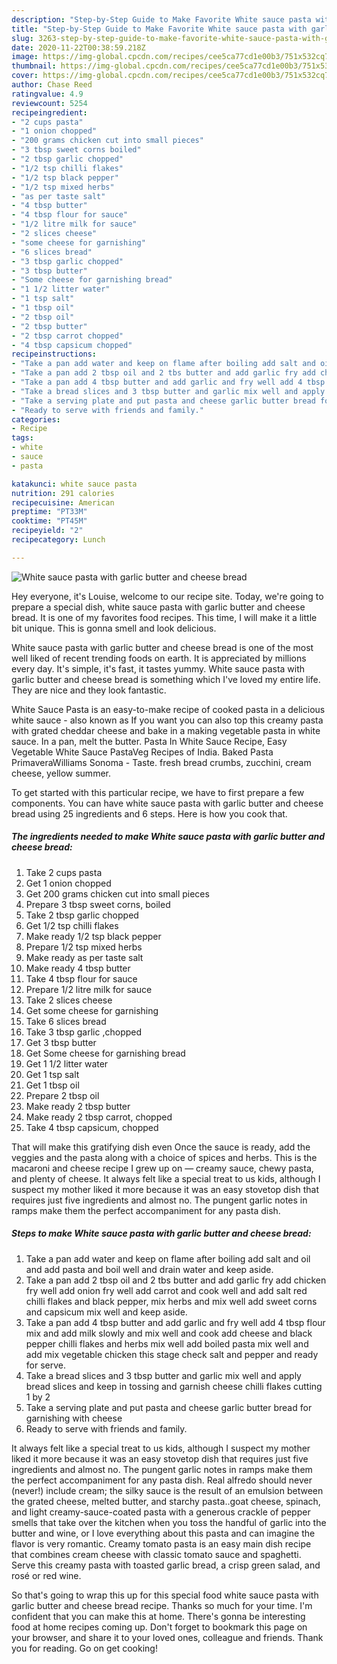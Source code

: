 ```yaml
---
description: "Step-by-Step Guide to Make Favorite White sauce pasta with garlic butter and cheese bread"
title: "Step-by-Step Guide to Make Favorite White sauce pasta with garlic butter and cheese bread"
slug: 3263-step-by-step-guide-to-make-favorite-white-sauce-pasta-with-garlic-butter-and-cheese-bread
date: 2020-11-22T00:38:59.218Z
image: https://img-global.cpcdn.com/recipes/cee5ca77cd1e00b3/751x532cq70/white-sauce-pasta-with-garlic-butter-and-cheese-bread-recipe-main-photo.jpg
thumbnail: https://img-global.cpcdn.com/recipes/cee5ca77cd1e00b3/751x532cq70/white-sauce-pasta-with-garlic-butter-and-cheese-bread-recipe-main-photo.jpg
cover: https://img-global.cpcdn.com/recipes/cee5ca77cd1e00b3/751x532cq70/white-sauce-pasta-with-garlic-butter-and-cheese-bread-recipe-main-photo.jpg
author: Chase Reed
ratingvalue: 4.9
reviewcount: 5254
recipeingredient:
- "2 cups pasta"
- "1 onion chopped"
- "200 grams chicken cut into small pieces"
- "3 tbsp sweet corns boiled"
- "2 tbsp garlic chopped"
- "1/2 tsp chilli flakes"
- "1/2 tsp black pepper"
- "1/2 tsp mixed herbs"
- "as per taste salt"
- "4 tbsp butter"
- "4 tbsp flour for sauce"
- "1/2 litre milk for sauce"
- "2 slices cheese"
- "some cheese for garnishing"
- "6 slices bread"
- "3 tbsp garlic chopped"
- "3 tbsp butter"
- "Some cheese for garnishing bread"
- "1 1/2 litter water"
- "1 tsp salt"
- "1 tbsp oil"
- "2 tbsp oil"
- "2 tbsp butter"
- "2 tbsp carrot chopped"
- "4 tbsp capsicum chopped"
recipeinstructions:
- "Take a pan add water and keep on flame after boiling add salt and oil and add pasta and boil well and drain water and keep aside."
- "Take a pan add 2 tbsp oil and 2 tbs butter and add garlic fry add chicken fry well add onion fry well add carrot and cook well and add salt red chilli flakes and black pepper, mix herbs and mix well add sweet corns and capsicum mix well and keep aside."
- "Take a pan add 4 tbsp butter and add garlic and fry well add 4 tbsp flour mix and add milk slowly and mix well and cook add cheese and black pepper chilli flakes and herbs mix well add boiled pasta mix well and add mix vegetable chicken this stage check salt and pepper and ready for serve."
- "Take a bread slices and 3 tbsp butter and garlic mix well and apply bread slices and keep in tossing and garnish cheese chilli flakes cutting 1 by 2"
- "Take a serving plate and put pasta and cheese garlic butter bread for garnishing with cheese"
- "Ready to serve with friends and family."
categories:
- Recipe
tags:
- white
- sauce
- pasta

katakunci: white sauce pasta 
nutrition: 291 calories
recipecuisine: American
preptime: "PT33M"
cooktime: "PT45M"
recipeyield: "2"
recipecategory: Lunch

---
```



![White sauce pasta with garlic butter and cheese bread](https://img-global.cpcdn.com/recipes/cee5ca77cd1e00b3/751x532cq70/white-sauce-pasta-with-garlic-butter-and-cheese-bread-recipe-main-photo.jpg)

Hey everyone, it's Louise, welcome to our recipe site. Today, we're going to prepare a special dish, white sauce pasta with garlic butter and cheese bread. It is one of my favorites food recipes. This time, I will make it a little bit unique. This is gonna smell and look delicious.

White sauce pasta with garlic butter and cheese bread is one of the most well liked of recent trending foods on earth. It is appreciated by millions every day. It's simple, it's fast, it tastes yummy. White sauce pasta with garlic butter and cheese bread is something which I've loved my entire life. They are nice and they look fantastic.

White Sauce Pasta is an easy-to-make recipe of cooked pasta in a delicious white sauce - also known as If you want you can also top this creamy pasta with grated cheddar cheese and bake in a making vegetable pasta in white sauce. In a pan, melt the butter. Pasta In White Sauce Recipe, Easy Vegetable White Sauce PastaVeg Recipes of India. Baked Pasta PrimaveraWilliams Sonoma - Taste. fresh bread crumbs, zucchini, cream cheese, yellow summer.


To get started with this particular recipe, we have to first prepare a few components. You can have white sauce pasta with garlic butter and cheese bread using 25 ingredients and 6 steps. Here is how you cook that.

<!--inarticleads1-->

##### The ingredients needed to make White sauce pasta with garlic butter and cheese bread:

1. Take 2 cups pasta
1. Get 1 onion chopped
1. Get 200 grams chicken cut into small pieces
1. Prepare 3 tbsp sweet corns, boiled
1. Take 2 tbsp garlic chopped
1. Get 1/2 tsp chilli flakes
1. Make ready 1/2 tsp black pepper
1. Prepare 1/2 tsp mixed herbs
1. Make ready as per taste salt
1. Make ready 4 tbsp butter
1. Take 4 tbsp flour for sauce
1. Prepare 1/2 litre milk for sauce
1. Take 2 slices cheese
1. Get some cheese for garnishing
1. Take 6 slices bread
1. Take 3 tbsp garlic ,chopped
1. Get 3 tbsp butter
1. Get Some cheese for garnishing bread
1. Get 1 1/2 litter water
1. Get 1 tsp salt
1. Get 1 tbsp oil
1. Prepare 2 tbsp oil
1. Make ready 2 tbsp butter
1. Make ready 2 tbsp carrot, chopped
1. Take 4 tbsp capsicum, chopped


That will make this gratifying dish even Once the sauce is ready, add the veggies and the pasta along with a choice of spices and herbs. This is the macaroni and cheese recipe I grew up on — creamy sauce, chewy pasta, and plenty of cheese. It always felt like a special treat to us kids, although I suspect my mother liked it more because it was an easy stovetop dish that requires just five ingredients and almost no. The pungent garlic notes in ramps make them the perfect accompaniment for any pasta dish. 

<!--inarticleads2-->

##### Steps to make White sauce pasta with garlic butter and cheese bread:

1. Take a pan add water and keep on flame after boiling add salt and oil and add pasta and boil well and drain water and keep aside.
1. Take a pan add 2 tbsp oil and 2 tbs butter and add garlic fry add chicken fry well add onion fry well add carrot and cook well and add salt red chilli flakes and black pepper, mix herbs and mix well add sweet corns and capsicum mix well and keep aside.
1. Take a pan add 4 tbsp butter and add garlic and fry well add 4 tbsp flour mix and add milk slowly and mix well and cook add cheese and black pepper chilli flakes and herbs mix well add boiled pasta mix well and add mix vegetable chicken this stage check salt and pepper and ready for serve.
1. Take a bread slices and 3 tbsp butter and garlic mix well and apply bread slices and keep in tossing and garnish cheese chilli flakes cutting 1 by 2
1. Take a serving plate and put pasta and cheese garlic butter bread for garnishing with cheese
1. Ready to serve with friends and family.


It always felt like a special treat to us kids, although I suspect my mother liked it more because it was an easy stovetop dish that requires just five ingredients and almost no. The pungent garlic notes in ramps make them the perfect accompaniment for any pasta dish. Real alfredo should never (never!) include cream; the silky sauce is the result of an emulsion between the grated cheese, melted butter, and starchy pasta..goat cheese, spinach, and light creamy-sauce-coated pasta with a generous crackle of pepper smells that take over the kitchen when you toss the handful of garlic into the butter and wine, or I love everything about this pasta and can imagine the flavor is very romantic. Creamy tomato pasta is an easy main dish recipe that combines cream cheese with classic tomato sauce and spaghetti. Serve this creamy pasta with toasted garlic bread, a crisp green salad, and rosé or red wine. 

So that's going to wrap this up for this special food white sauce pasta with garlic butter and cheese bread recipe. Thanks so much for your time. I'm confident that you can make this at home. There's gonna be interesting food at home recipes coming up. Don't forget to bookmark this page on your browser, and share it to your loved ones, colleague and friends. Thank you for reading. Go on get cooking!
